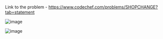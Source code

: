Link to the problem - https://www.codechef.com/problems/SHOPCHANGE?tab=statement


![image](https://user-images.githubusercontent.com/57552973/221244137-c0d4b91b-da6a-4584-a213-9853a72030d1.png)


![image](https://user-images.githubusercontent.com/57552973/221244192-313e33aa-833b-4466-9b18-dc3b98322862.png)
